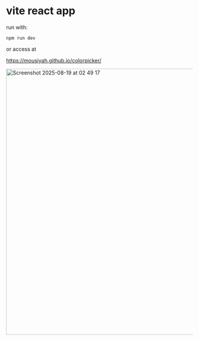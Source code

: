 # vite react app

run with:

```
npm run dev
```
or access at 

<a>https://mousiyah.github.io/colorpicker/</a>

<img width="1352" height="720" alt="Screenshot 2025-08-19 at 02 49 17" src="https://github.com/user-attachments/assets/6b258bd2-9797-4f6f-9363-6291e9e0b356" />

